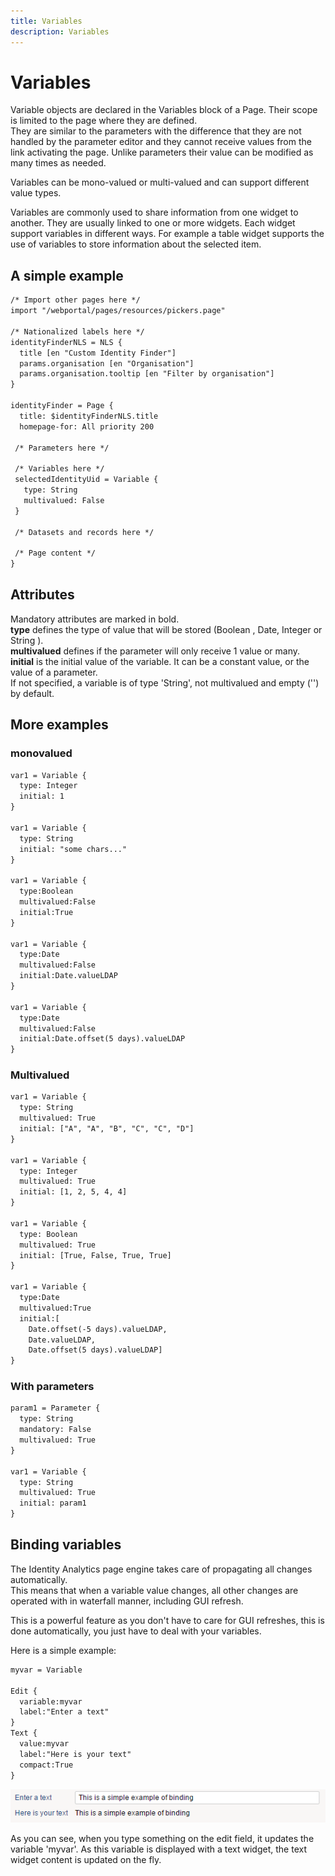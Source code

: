 ```yaml
---
title: Variables
description: Variables
---
```


# Variables

Variable objects are declared in the Variables block of a Page. Their scope is limited to the page where they are defined.  
They are similar to the parameters with the difference that they are not handled by the parameter editor and they cannot receive values from the link activating the page. Unlike parameters their value can be modified as many times as needed.  

Variables can be mono-valued or multi-valued and can support different value types.  

Variables are commonly used to share information from one widget to another. They are usually linked to one or more widgets. Each widget support variables in different ways. For example a table widget supports the use of variables to store information about the selected item.  

## A simple example

```page
/* Import other pages here */
import "/webportal/pages/resources/pickers.page"

/* Nationalized labels here */
identityFinderNLS = NLS {
  title [en "Custom Identity Finder"]
  params.organisation [en "Organisation"]
  params.organisation.tooltip [en "Filter by organisation"]
}

identityFinder = Page {
  title: $identityFinderNLS.title
  homepage-for: All priority 200

 /* Parameters here */

 /* Variables here */
 selectedIdentityUid = Variable {
   type: String
   multivalued: False
 }

 /* Datasets and records here */

 /* Page content */
}
```

## Attributes

Mandatory attributes are marked in bold.  
**type** defines the type of value that will be stored (Boolean , Date, Integer or String ).  
**multivalued** defines if the parameter will only receive 1 value or many.  
**initial** is the initial value of the variable. It can be a constant value, or the value of a parameter.  
If not specified, a variable is of type 'String', not multivalued and empty ('') by default.  

## More examples

### monovalued  

```page
var1 = Variable {
  type: Integer
  initial: 1
}

var1 = Variable {
  type: String
  initial: "some chars..."
}

var1 = Variable {
  type:Boolean
  multivalued:False
  initial:True
}

var1 = Variable {
  type:Date
  multivalued:False
  initial:Date.valueLDAP
}

var1 = Variable {
  type:Date
  multivalued:False
  initial:Date.offset(5 days).valueLDAP
}
```

### Multivalued  

```page
var1 = Variable {
  type: String
  multivalued: True
  initial: ["A", "A", "B", "C", "C", "D"]
}

var1 = Variable {
  type: Integer
  multivalued: True
  initial: [1, 2, 5, 4, 4]
}

var1 = Variable {
  type: Boolean
  multivalued: True
  initial: [True, False, True, True]
}

var1 = Variable {
  type:Date
  multivalued:True
  initial:[
    Date.offset(-5 days).valueLDAP,
    Date.valueLDAP,
    Date.offset(5 days).valueLDAP]
}
```

### With parameters  

```page
param1 = Parameter {
  type: String
  mandatory: False
  multivalued: True
}

var1 = Variable {
  type: String
  multivalued: True
  initial: param1
}
```

## Binding variables

The Identity Analytics page engine takes care of propagating all changes automatically.  
This means that when a variable value changes, all other changes are operated with in waterfall manner, including GUI refresh.  

This is a powerful feature as you don't have to care for GUI refreshes, this is done automatically, you just have to deal with your variables.  

Here is a simple example:  

```page
myvar = Variable

Edit {
  variable:myvar
  label:"Enter a text"
}
Text {
  value:myvar
  label:"Here is your text"
  compact:True
}
```

![Binding variables](./images/var01.png "Binding variables")  

As you can see, when you type something on the edit field, it updates the variable 'myvar'. As this variable is displayed with a text widget, the text widget content is updated on the fly.  

